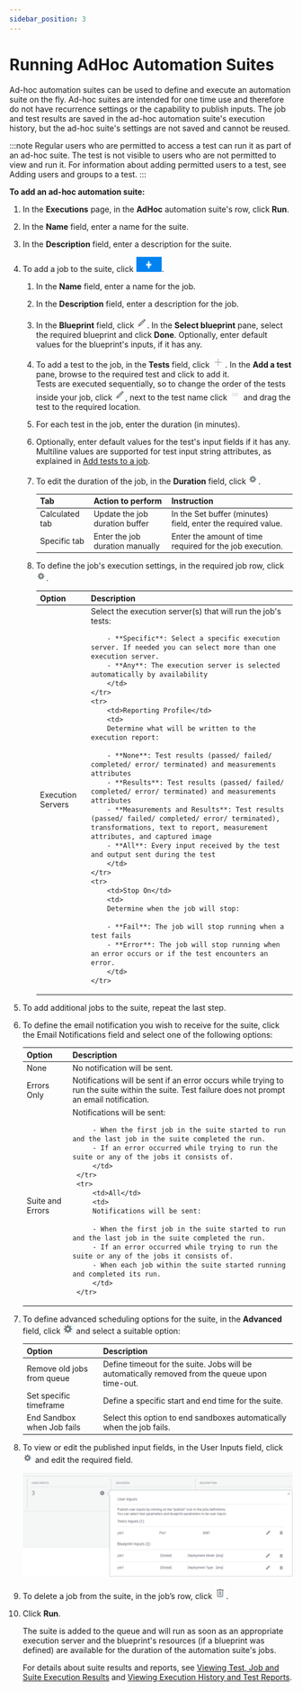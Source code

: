 ```yaml
---
sidebar_position: 3
---
```


# Running AdHoc Automation Suites

Ad-hoc automation suites can be used to define and execute an automation suite on the fly. Ad-hoc suites are intended for one time use and therefore do not have recurrence settings or the capability to publish inputs. The job and test results are saved in the ad-hoc automation suite's execution history, but the ad-hoc suite's settings are not saved and cannot be reused.

:::note
Regular users who are permitted to access a test can run it as part of an ad-hoc suite. The test is not visible to users who are not permitted to view and run it. For information about adding permitted users to a test, see Adding users and groups to a test.
:::

**To add an ad-hoc automation suite:**

1. In the **Executions** page, in the **AdHoc** automation suite's row, click **Run**.    
2. In the **Name** field, enter a name for the suite.
3. In the **Description** field, enter a description for the suite.
4. To add a job to the suite, click ![](/Images/CloudShell-Portal/Running-Ad-Hoc-Suites/Ad-Hoc-Suites_2_46x27.png).  
    1. In the **Name** field, enter a name for the job.  
        
    2. In the **Description** field, enter a description for the job.
    3. In the **Blueprint** field, click ![](/Images/CloudShell-Portal/Running-Ad-Hoc-Suites/Ad-Hoc-Suites_4.png). In the **Select blueprint** pane, select the required blueprint and click **Done**. Optionally, enter default values for the blueprint's inputs, if it has any.
    4. To add a test to the job, in the **Tests** field, click ![](/Images/CloudShell-Portal/Running-Ad-Hoc-Suites/Ad-Hoc-Suites_5_24x19.png). In the **Add a test** pane, browse to the required test and click to add it.  
        Tests are executed sequentially, so to change the order of the tests inside your job, click ![](/Images/CloudShell-Portal/Running-Ad-Hoc-Suites/Ad-Hoc-Suites_4.png), next to the test name click ![](/Images/CloudShell-Portal/Running-Ad-Hoc-Suites/Ad-Hoc-Suites_7_21x21.png) and drag the test to the required location.
    5. For each test in the job, enter the duration (in minutes).
    6. Optionally, enter default values for the test's input fields if it has any. Multiline values are supported for test input string attributes, as explained in [Add tests to a job](../manage-automation-suites/add-suites.md#add-tests-to-a-job).
        
    7. To edit the duration of the job, in the **Duration** field, click ![](/Images/CloudShell-Portal/Running-Ad-Hoc-Suites/Ad-Hoc-Suites_8_18x19.png).  
        
    
        | Tab | Action to perform | Instruction |
        | --- | --- | --- |
        | Calculated tab | Update the job duration buffer | In the Set buffer (minutes) field, enter the required value. |
        | Specific tab | Enter the job duration manually | Enter the amount of time required for the job execution. |
    
    8.  To define the job's execution settings, in the required job row, click ![](/Images/CloudShell-Portal/Running-Ad-Hoc-Suites/Ad-Hoc-Suites_8_18x19.png).
        
        <table>
        <thead>
            <th>Option</th>
            <th>Description</th>
        </thead>
        <tbody>
            <tr>
                <td>Execution Servers</td>
                <td>
                Select the execution server(s) that will run the job's tests:
        
                - **Specific**: Select a specific execution server. If needed you can select more than one execution server.
                - **Any**: The execution server is selected automatically by availability
                </td>
            </tr>
            <tr>
                <td>Reporting Profile</td>
                <td>
                Determine what will be written to the execution report:
        
                - **None**: Test results (passed/ failed/ completed/ error/ terminated) and measurements attributes
                - **Results**: Test results (passed/ failed/ completed/ error/ terminated) and measurements attributes
                - **Measurements and Results**: Test results (passed/ failed/ completed/ error/ terminated), transformations, text to report, measurement attributes, and captured image
                - **All**: Every input received by the test and output sent during the test
                </td>
            </tr>
            <tr>
                <td>Stop On</td>
                <td>
                Determine when the job will stop:
        
                - **Fail**: The job will stop running when a test fails
                - **Error**: The job will stop running when an error occurs or if the test encounters an error.
                </td>
            </tr>
        </tbody>
        </table>
        
5. To add additional jobs to the suite, repeat the last step.
6. To define the email notification you wish to receive for the suite, click the Email Notifications field and select one of the following options: 

    <table>
    <thead>
        <th>Option</th>
        <th>Description</th>
    </thead>
    <tbody>
        <tr>
            <td>None</td>
            <td>No notification will be sent.</td>
        </tr>
        <tr>
            <td>Errors Only</td>
            <td>Notifications will be sent if an error occurs while trying to run the suite within the suite. Test failure does not prompt an email notification.</td>
        </tr>
        <tr>
            <td>Suite and Errors</td>
            <td>
            Notifications will be sent:

            - When the first job in the suite started to run and the last job in the suite completed the run.
            - If an error occurred while trying to run the suite or any of the jobs it consists of.
            </td>
        </tr>
        <tr>
            <td>All</td>
            <td>
            Notifications will be sent:

            - When the first job in the suite started to run and the last job in the suite completed the run.
            - If an error occurred while trying to run the suite or any of the jobs it consists of.
            - When each job within the suite started running and completed its run.
            </td>
        </tr>
    </tbody>
    </table>


7. To define advanced scheduling options for the suite, in the **Advanced** field, click ![](/Images/CloudShell-Portal/Running-Ad-Hoc-Suites/Ad-Hoc-Suites_9.png) and select a suitable option:

    | Option | Description |
    | --- | --- |
    | Remove old jobs from queue | Define timeout for the suite. Jobs will be automatically removed from the queue upon time-out. |
    | Set specific timeframe | Define a specific start and end time for the suite. |
    | End Sandbox when Job fails | Select this option to end sandboxes automatically when the job fails. |

8. To view or edit the published input fields, in the User Inputs field, click ![](/Images/CloudShell-Portal/Running-Ad-Hoc-Suites/Ad-Hoc-Suites_8_18x19.png) and edit the required field.
    
    ![](/Images/CloudShell-Portal/Running-Ad-Hoc-Suites/Ad-Hoc-Suites_10_.png)
    
9. To delete a job from the suite, in the job’s row, click ![](/Images/CloudShell-Portal/Running-Ad-Hoc-Suites/Ad-Hoc-Suites_11_21x23.png).
10. Click **Run**.
    
    The suite is added to the queue and will run as soon as an appropriate execution server and the blueprint's resources (if a blueprint was defined) are available for the duration of the automation suite's jobs.
    
    For details about suite results and reports, see [Viewing Test, Job and Suite Execution Results](../view-tests-job-suite-execution-results.md) and [Viewing Execution History and Test Reports](../../../portal/job-scheduling/view-execution-history-and-reports/).